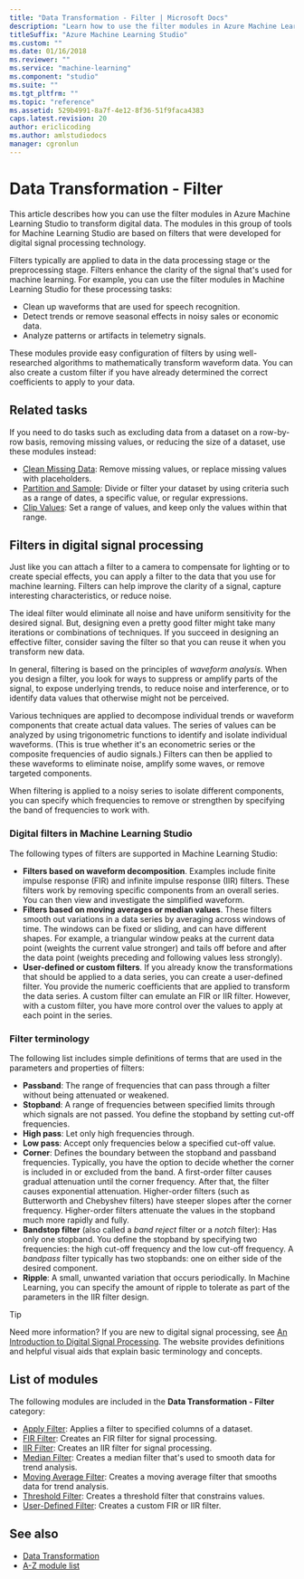 ```yaml
---
title: "Data Transformation - Filter | Microsoft Docs"
description: "Learn how to use the filter modules in Azure Machine Learning Studio to transform digital data."
titleSuffix: "Azure Machine Learning Studio"
ms.custom: ""
ms.date: 01/16/2018
ms.reviewer: ""
ms.service: "machine-learning"
ms.component: "studio"
ms.suite: ""
ms.tgt_pltfrm: ""
ms.topic: "reference"
ms.assetid: 529b4991-8a7f-4e12-8f36-51f9faca4383
caps.latest.revision: 20
author: ericlicoding
ms.author: amlstudiodocs
manager: cgronlun
---
```

# Data Transformation - Filter

This article describes how you can use the filter modules in Azure Machine Learning Studio to transform digital data.  The modules in this group of tools for Machine Learning Studio are based on filters that were developed for digital signal processing technology.

Filters typically are applied to data in the data processing stage or the preprocessing stage. Filters enhance the clarity of the signal that's used for machine learning. For example, you can use the filter modules in Machine Learning Studio for these processing tasks:

-   Clean up waveforms that are used for speech recognition.
-   Detect trends or remove seasonal effects in noisy sales or economic data.
-   Analyze patterns or artifacts in telemetry signals.

These modules provide easy configuration of filters by using well-researched algorithms to mathematically transform waveform data. You can also create a custom filter if you have already determined the correct coefficients to apply to your data.

## Related tasks

If you need to do tasks such as excluding data from a dataset on a row-by-row basis, removing missing values, or reducing the size of a dataset, use these modules instead:

- [Clean Missing Data](clean-missing-data.md): Remove missing values, or replace missing values with placeholders.
- [Partition and Sample](partition-and-sample.md): Divide or filter your dataset by using criteria such as a range of dates, a specific value, or regular expressions.
- [Clip Values](clip-values.md): Set a range of values, and keep only the values within that range.

## Filters in digital signal processing

Just like you can attach a filter to a camera to compensate for lighting or to create special effects, you can apply a filter to the data that you use for machine learning. Filters can help improve the clarity of a signal, capture interesting characteristics, or reduce noise.

The ideal filter would eliminate all noise and have uniform sensitivity for the desired signal. But, designing even a pretty good filter might take many iterations or combinations of techniques. If you succeed in designing an effective filter, consider saving the filter so that you can reuse it when you transform new data.

In general, filtering is based on the principles of *waveform analysis*. When you design a filter, you look for ways to suppress or amplify parts of the signal, to expose underlying trends, to reduce noise and interference, or to identify data values that otherwise might not be perceived.

Various techniques are applied to decompose individual trends or waveform components that create actual data values. The series of values can be analyzed by using trigonometric functions to identify and isolate individual waveforms. (This is true whether it's an econometric series or the composite frequencies of audio signals.) Filters can then be applied to these waveforms to eliminate noise, amplify some waves, or remove targeted components.

When filtering is applied to a noisy series to isolate different components, you can specify which frequencies to remove or strengthen by specifying the band of frequencies to work with.

### Digital filters in Machine Learning Studio

The following types of filters are supported in Machine Learning Studio:
  
-   **Filters based on waveform decomposition**. Examples include finite impulse response (FIR) and infinite impulse response (IIR) filters. These filters work by removing specific components from an overall series. You can then view and investigate the simplified waveform.  
-   **Filters based on moving averages or median values**. These filters smooth out variations in a data series by averaging across windows of time. The windows can be fixed or sliding, and can have different shapes. For example, a triangular window peaks at the current data point (weights the current value stronger) and tails off before and after the data point (weights preceding and following values less strongly).  
-   **User-defined or custom filters**. If you already know the transformations that should be applied to a data series, you can create a user-defined filter. You provide the numeric coefficients that are applied to transform the data series. A custom filter can emulate an FIR or IIR filter. However, with a custom filter, you have more control over the values to apply at each point in the series.
  
###  Filter terminology

The following list includes simple definitions of terms that are used in the parameters and properties of filters:
  
-   **Passband**: The range of frequencies that can pass through a filter without being attenuated or weakened.  
-   **Stopband**: A range of frequencies between specified limits through which signals are not passed. You define the stopband by setting cut-off frequencies.  
-   **High pass**: Let only high frequencies through.  
-   **Low pass**: Accept only frequencies below a specified cut-off value.  
-   **Corner**: Defines the boundary between the stopband and passband frequencies. Typically, you have the option to decide whether the corner is included in or excluded from the band. A first-order filter causes gradual attenuation until the corner frequency. After that, the filter causes exponential attenuation. Higher-order filters (such as Butterworth and Chebyshev filters) have steeper slopes after the corner frequency. Higher-order filters attenuate the values in the stopband much more rapidly and fully.  
-   **Bandstop filter** (also called a *band reject* filter or a *notch* filter): Has only one stopband. You define the stopband by specifying two frequencies: the high cut-off frequency and the low cut-off frequency. A *bandpass* filter typically has two stopbands: one on either side of the desired component.  
-   **Ripple**: A small, unwanted variation that occurs periodically. In Machine Learning, you can specify the amount of ripple to tolerate as part of the parameters in the IIR filter design.

> [!TIP]
> Need more information? If you are new to digital signal processing, see [An Introduction to Digital Signal Processing](http://www.hamradioschool.com/an-introduction-to-digital-signal-processing-dsp/). The website provides definitions and helpful visual aids that explain basic terminology and concepts. 
> 
  
## List of modules

The following modules are included in the **Data Transformation - Filter** category:

- [Apply Filter](apply-filter.md): Applies a filter to specified columns of a dataset.
- [FIR Filter](fir-filter.md): Creates an FIR filter for signal processing.
- [IIR Filter](iir-filter.md): Creates an IIR filter for signal processing.
- [Median Filter](median-filter.md): Creates a median filter that's used to smooth data for trend analysis.
- [Moving Average Filter](moving-average-filter.md): Creates a moving average filter that smooths data for trend analysis.
- [Threshold Filter](threshold-filter.md): Creates a threshold filter that constrains values.
- [User-Defined Filter](user-defined-filter.md): Creates a custom FIR or IIR filter.

## See also

- [Data Transformation](data-transformation.md)
- [A-Z module list](a-z-module-list.md)